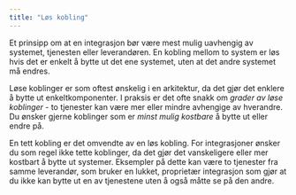 ```yaml
---
title: "Løs kobling"
---
```


Et prinsipp om at en integrasjon bør være mest mulig uavhengig av systemet,
tjenesten eller leverandøren. En kobling mellom to system er løs hvis det er
enkelt å bytte ut det ene systemet, uten at det andre systemet må endres.

Løse koblinger er som oftest ønskelig i en arkitektur, da det gjør det enklere
å bytte ut enkeltkomponenter. I praksis er det ofte snakk om _grader av løse
koblinger_ - to tjenester kan være mer eller mindre avhengige av hverandre. Du
ønsker gjerne koblinger som er _minst mulig kostbare_ å bytte ut eller endre
på.

En tett kobling er det omvendte av en løs kobling. For integrasjoner ønsker du
som regel ikke tette koblinger, da det gjør det vanskeligere eller mer kostbart
å bytte ut systemer. Eksempler på dette kan være to tjenester fra samme
leverandør, som bruker en lukket, proprietær integrasjon som gjør at du ikke
kan bytte ut en av tjenestene uten å også måtte se på den andre.
